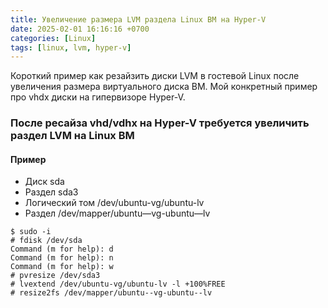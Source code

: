 ```yaml
---
title: Увеличение размера LVM раздела Linux ВМ на Hyper-V
date: 2025-02-01 16:16:16 +0700
categories: [Linux]
tags: [linux, lvm, hyper-v]
---
```


Короткий пример как резайзить диски LVM в гостевой Linux после увеличения размера виртуального диска ВМ.
Мой конкретный пример про vhdx диски на гипервизоре Hyper-V.

### После ресайза vhd/vdhx на Hyper-V требуется увеличить раздел LVM на Linux ВМ

#### Пример
- Диск sda
- Раздел sda3
- Логический том /dev/ubuntu-vg/ubuntu-lv
- Раздел /dev/mapper/ubuntu—vg-ubuntu—lv

```
$ sudo -i
# fdisk /dev/sda
Command (m for help): d
Command (m for help): n
Command (m for help): w
# pvresize /dev/sda3
# lvextend /dev/ubuntu-vg/ubuntu-lv -l +100%FREE
# resize2fs /dev/mapper/ubuntu--vg-ubuntu--lv
```
